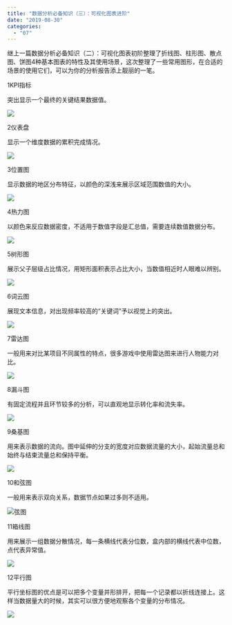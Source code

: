 ```yaml
---
title: "数据分析必备知识（三）：可视化图表进阶"
date: "2019-08-30"
categories: 
  - "07"
---
```


继上一篇数据分析必备知识（二）：可视化图表初阶整理了折线图、柱形图、散点图、饼图4种基本图表的特性及其使用场景，这次整理了一些常用图形，在合适的场景的使用它们，可以为你的分析报告添上靓丽的一笔。

1KPI指标

突出显示一个最终的关键结果数据值。

![](images/word-image-362.png)

2仪表盘

显示一个维度数据的累积完成情况。

![](images/word-image-363.png)

3位置图

显示数据的地区分布特征，以颜色的深浅来展示区域范围数值的大小。

![](images/word-image-364.png)

4热力图

以颜色来反应数据密度，不适用于数值字段是汇总值，需要连续数值数据分布。

![](images/word-image-365.png)

5树形图

展示父子层级占比情况，用矩形面积表示占比大小，当数值相近时人眼难以辨别。

![](images/word-image-366.png)

6词云图

展现文本信息，对出现频率较高的“关键词”予以视觉上的突出。

![](images/word-image-367.png)

7雷达图

一般用来对比某项目不同属性的特点，很多游戏中使用雷达图来进行人物能力对比。

![](images/word-image-368.png)

8漏斗图

有固定流程并且环节较多的分析，可以直观地显示转化率和流失率。

![](images/word-image-369.png)

9桑基图

用来表示数据的流向。图中延伸的分支的宽度对应数据流量的大小，起始流量总和始终与结束流量总和保持平衡。

![](images/word-image-370.png)

10和弦图

一般用来表示双向关系，数据节点如果过多则不适用。

![弦图](images/unnamed-file-3.png)

11箱线图

用来展示一组数据分散情况，每一条横线代表分位数，盒内部的横线代表中位数，点代表异常值。

![](images/word-image-371.png)

12平行图

平行坐标图的优点是可以把多个变量并形排开，把每一个记录都以折线连接上。这样当数据量大的时候，其实可以很方便地观察各个变量的分布情况。

![](images/word-image-372.png)
